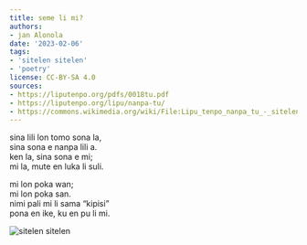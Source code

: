 ```yaml
---
title: seme li mi?
authors:
- jan Alonola
date: '2023-02-06'
tags:
- 'sitelen sitelen'
- 'poetry'
license: CC-BY-SA 4.0
sources:
- https://liputenpo.org/pdfs/0018tu.pdf
- https://liputenpo.org/lipu/nanpa-tu/
- https://commons.wikimedia.org/wiki/File:Lipu_tenpo_nanpa_tu_-_sitelen_sitelen.png
---
```


sina lili lon tomo sona la,  
sina sona e nanpa lili a.  
ken la, sina sona e mi;  
mi la, mute en luka li suli.

mi lon poka wan;  
mi lon poka san.  
nimi pali mi li sama “kipisi”  
pona en ike, ku en pu li mi.

![sitelen sitelen](https://upload.wikimedia.org/wikipedia/commons/d/d1/Lipu_tenpo_nanpa_tu_-_sitelen_sitelen.png)